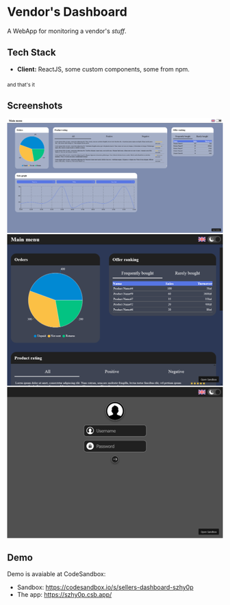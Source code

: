 # Vendor's Dashboard
A WebApp for monitoring a vendor's *stuff*.

## Tech Stack
- **Client:** ReactJS, some custom components, some from npm.

<sub>and that's it</sub>

## Screenshots
![App Screenshot](/Inne/Screen1.png?raw=true)
![App Screenshot](/Inne/Screen2.png?raw=true)
![App Screenshot](/Inne/Screen3.png?raw=true)

## Demo
Demo is avaiable at CodeSandbox:
- Sandbox: https://codesandbox.io/s/sellers-dashboard-szhy0p
- The app: https://szhy0p.csb.app/
